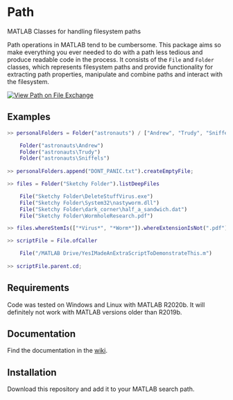 # Path
 MATLAB Classes for handling filesystem paths

 Path operations in MATLAB tend to be cumbersome. This package aims so make everything you ever needed to do with a path less tedious and produce readable code in the process. It consists of the `File` and `Folder` classes, which represents filesystem paths and provide functionality for extracting path properties, manipulate and combine paths and interact with the filesystem.
 
 [![View Path on File Exchange](https://www.mathworks.com/matlabcentral/images/matlab-file-exchange.svg)](https://www.mathworks.com/matlabcentral/fileexchange/87552-path)
  
 ## Examples
 ```Matlab
>> personalFolders = Folder("astronauts") / ["Andrew", "Trudy", "Sniffels"]

     Folder("astronauts\Andrew")
     Folder("astronauts\Trudy")
     Folder("astronauts\Sniffels")
     
>> personalFolders.append("DONT_PANIC.txt").createEmptyFile;
``` 
```Matlab
>> files = Folder("Sketchy Folder").listDeepFiles

    File("Sketchy Folder\DeleteStuffVirus.exe")
    File("Sketchy Folder\System32\nastyworm.dll")
    File("Sketchy Folder\dark_corner\half_a_sandwich.dat")
    File("Sketchy Folder\WormholeResearch.pdf")

>> files.whereStemIs(["*Virus*", "*Worm*"]).whereExtensionIsNot(".pdf").copyToFolder("D:\Quarantine");
```
```Matlab
>> scriptFile = File.ofCaller

    File("/MATLAB Drive/YesIMadeAnExtraScriptToDemonstrateThis.m")
    
>> scriptFile.parent.cd;
 ```
 
 ## Requirements
 Code was tested on Windows and Linux with MATLAB R2020b. It will definitely not work with MATLAB versions older than R2019b.
 
 ## Documentation
 Find the documentation in the [wiki](https://www.github.com/MartinKoch123/Path/wiki).
 
 ## Installation
 Download this repository and add it to your MATLAB search path.

 
